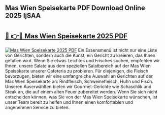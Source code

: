 ## Mas Wien Speisekarte PDF Download Online 2025 IjSAA

# <h2><a href="http://gceeba.nevu.top/?p=Mas+Wien+Speisekarte">🔗 👉🔴 Mas Wien Speisekarte 2025 PDF</a></h2>

[![Mas Wien Speisekarte 2025 PDF](https://i.imgur.com/dBaPXMq.png)](http://gceeba.nevu.top/?p=Mas+Wien+Speisekarte)
Ein Essensmenü ist nicht nur eine Liste von Gerichten, sondern auch die Kunst, ein Gericht zu kreieren, das Ihnen gefallen wird. Wenn Sie etwas Leichtes und Frisches suchen, empfehlen wir Ihnen, unsere Salate aus dem speziellen Salatbereich auf der Mas Wien Speisekarte unserer Cafeteria zu probieren. Für diejenigen, die Fleisch bevorzugen, bieten wir eine umfangreiche Auswahl an Gerichten auf der Mas Wien Speisekarte an: Rindfleisch, Schweinefleisch, Huhn und Fisch. Unseren Auserwählten bieten wir Gourmet-Gerichte wie Schaschlik und Steak an, die auf einem alten Feuer zubereitet werden. Wenn Sie sich nicht entscheiden können, was Sie von der Mas Wien Speisekarte wünschen, ist unser Team bereit zu helfen und Ihnen einen komfortablen und angenehmen Service zu bieten.
